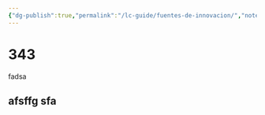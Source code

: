 ```yaml
---
{"dg-publish":true,"permalink":"/lc-guide/fuentes-de-innovacion/","noteIcon":""}
---
```



# 343
fadsa

## afsffg sfa